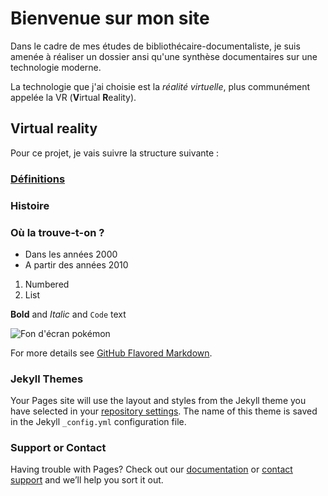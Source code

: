 # Bienvenue sur mon site

Dans le cadre de mes études de bibliothécaire-documentaliste, je suis amenée à réaliser un dossier ansi qu'une synthèse documentaires sur une technologie moderne.

La technologie que j'ai choisie est la _réalité virtuelle_, plus communément appelée la VR (**V**irtual **R**eality).

## Virtual reality

Pour ce projet, je vais suivre la structure suivante :


### [Définitions](definitions.md)
### Histoire
### Où la trouve-t-on ?

- Dans les années 2000
- A partir des années 2010

1. Numbered
2. List


**Bold** and _Italic_ and `Code` text

![Fon d'écran pokémon](pokemon-wallpaper-fond-ecran-8-600x1067.jpg)


For more details see [GitHub Flavored Markdown](https://guides.github.com/features/mastering-markdown/).

### Jekyll Themes

Your Pages site will use the layout and styles from the Jekyll theme you have selected in your [repository settings](https://github.com/Macsmatch/aori/settings). The name of this theme is saved in the Jekyll `_config.yml` configuration file.

### Support or Contact

Having trouble with Pages? Check out our [documentation](https://help.github.com/categories/github-pages-basics/) or [contact support](https://github.com/contact) and we’ll help you sort it out.
